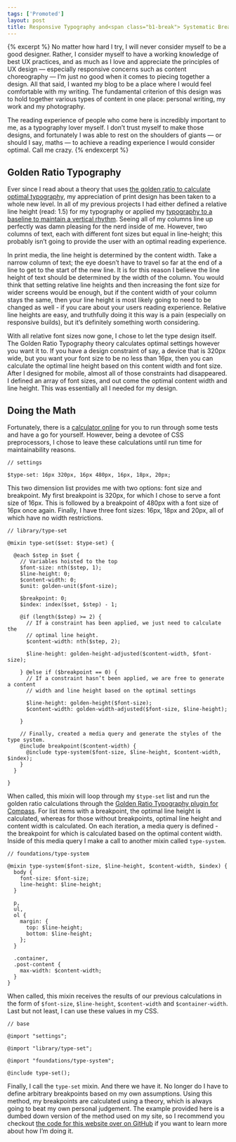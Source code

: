 ```yaml
---
tags: ['Promoted']
layout: post
title: Responsive Typography and<span class="b1-break"> Systematic Breakpoints</span>
---
```


{% excerpt %}
No matter how hard I try, I will never consider myself to be a good designer. Rather, I consider myself to have a working knowledge of best UX practices, and as much as I love and appreciate the principles of UX design &mdash; especially responsive concerns such as content choreography &mdash; I’m just no good when it comes to piecing together a design. All that said, I wanted my blog to be a place where I would feel comfortable with my writing. The fundamental criterion of this design was to hold together various types of content in one place: personal writing, my work and my photography.

The reading experience of people who come here is incredibly important to me, as a typography lover myself. I don’t trust myself to make those designs, and fortunately I was able to rest on the shoulders of giants &mdash; or should I say, maths &mdash; to achieve a reading experience I would consider optimal. Call me crazy.
{% endexcerpt %}

## Golden Ratio Typography

Ever since I read about a theory that uses [the golden ratio to calculate optimal typography](http://www.pearsonified.com/2011/12/golden-ratio-typography.php), my appreciation of print design has been taken to a whole new level. In all of my previous projects I had either defined a relative line height (read: 1.5) for my typography or applied my [typography to a baseline to maintain a vertical rhythm](http://www.alistapart.com/articles/settingtypeontheweb/). Seeing all of my columns line up perfectly was damn pleasing for the nerd inside of me. However, two columns of text, each with different font sizes but equal in line-height; this probably isn’t going to provide the user with an optimal reading experience.

In print media, the line height is determined by the content width. Take a narrow column of text; the eye doesn’t have to travel so far at the end of a line to get to the start of the new line. It is for this reason I believe the line height of text should be determined by the width of the column. You would think that setting relative line heights and then increasing the font size for wider screens would be enough, but if the content width of your column stays the same, then your line height is most likely going to need to be changed as well - if you care about your users reading experience. Relative line heights are easy, and truthfully doing it this way is a pain (especially on responsive builds), but it’s definitely something worth considering.

With all relative font sizes now gone, I chose to let the type design itself. The Golden Ratio Typography theory calculates optimal settings however you want it to. If you have a design constraint of say, a device that is 320px wide, but you want your font size to be no less than 16px, then you can calculate the optimal line height based on this content width and font size. After I designed for mobile, almost all of those constraints had disappeared. I defined an array of font sizes, and out come the optimal content width and line height. This was essentially all I needed for my design.

## Doing the Math

Fortunately, there is a [calculator online](http://www.pearsonified.com/typography/) for you to run through some tests and have a go for yourself. However, being a devotee of CSS preprocessors, I chose to leave these calculations until run time for maintainability reasons.

    // settings

    $type-set: 16px 320px, 16px 480px, 16px, 18px, 20px;

This two dimension list provides me with two options: font size and breakpoint. My first breakpoint is 320px, for which I chose to serve a font size of 16px. This is followed by a breakpoint of 480px with a font size of 16px once again. Finally, I have three font sizes: 16px, 18px and 20px, all of which have no width restrictions.

    // library/type-set

    @mixin type-set($set: $type-set) {

      @each $step in $set {
        // Variables hoisted to the top
        $font-size: nth($step, 1);
        $line-height: 0;
        $content-width: 0;
        $unit: golden-unit($font-size);

        $breakpoint: 0;
        $index: index($set, $step) - 1;

        @if (length($step) >= 2) {
          // If a constraint has been applied, we just need to calculate the
          // optimal line height.
          $content-width: nth($step, 2);

          $line-height: golden-height-adjusted($content-width, $font-size);

        } @else if ($breakpoint == 0) {
          // If a constraint hasn’t been applied, we are free to generate a content
          // width and line height based on the optimal settings

          $line-height: golden-height($font-size);
          $content-width: golden-width-adjusted($font-size, $line-height);

        }

        // Finally, created a media query and generate the styles of the type system.
        @include breakpoint($content-width) {
          @include type-system($font-size, $line-height, $content-width, $index);
        }
      }

    }

When called, this mixin will loop through my `$type-set` list and run the golden ratio calculations through the [Golden Ratio Typography plugin for Compass](https://github.com/maxbeatty/golden-type). For list items with a breakpoint, the optimal line height is calculated, whereas for those without breakpoints, optimal line height and content width is calculated. On each iteration, a media query is defined - the breakpoint for which is calculated based on the optimal content width. Inside of this media query I make a call to another mixin called `type-system`.

    // foundations/type-system

    @mixin type-system($font-size, $line-height, $content-width, $index) {
      body {
        font-size: $font-size;
        line-height: $line-height;
      }

      p,
      ul,
      ol {
        margin: {
          top: $line-height;
          bottom: $line-height;
        };
      }

      .container,
      .post-content {
        max-width: $content-width;
      }
    }

When called, this mixin receives the results of our previous calculations in the form of `$font-size`, `$line-height`, `$content-width` and `$container-width`. Last but not least, I can use these values in my CSS.

    // base

    @import "settings";

    @import "library/type-set";

    @import "foundations/type-system";

    @include type-set();

Finally, I call the `type-set` mixin. And there we have it. No longer do I have to define arbitrary breakpoints based on my own assumptions. Using this method, my breakpoints are calculated using a theory, which is always going to beat my own personal judgement. The example provided here is a dumbed down version of the method used on my site, so I recommend you checkout [the code for this website over on GitHub](https://github.com/OliverJAsh/oliverash.me) if you want to learn more about how I’m doing it.
